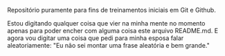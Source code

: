 Repositório puramente para fins de treinamentos iniciais em Git e Github.

Estou digitando qualquer coisa que vier na minha mente no momento apenas para poder encher com alguma coisa este arquivo README.md.
E agora vou digitar uma coisa que pedi para minha esposa falar aleatoriamente:
"Eu não sei montar uma frase aleatória e bem grande."
